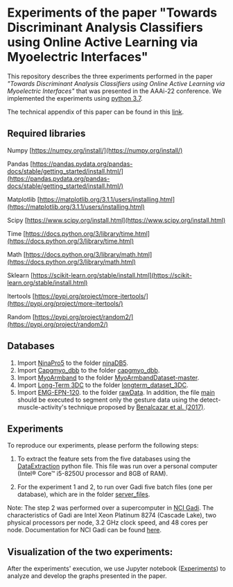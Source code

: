 # Experiments of the paper "Towards Discriminant Analysis Classifiers using Online Active Learning via Myoelectric Interfaces"

This repository describes the three experiments performed in the paper *"Towards Discriminant Analysis Classifiers using 
Online Active Learning via Myoelectric Interfaces"* that was presented in the AAAi-22 conference. We implemented the experiments using 
[python 3.7](https://www.python.org/downloads/release/python-377/).

The technical appendix of this paper can be found in this [link](Appendix.pdf).


## Required libraries 
Numpy [https://numpy.org/install/](https://numpy.org/install/)

Pandas [https://pandas.pydata.org/pandas-docs/stable/getting_started/install.html/](https://pandas.pydata.org/pandas-docs/stable/getting_started/install.html/)

Matplotlib [https://matplotlib.org/3.1.1/users/installing.html](https://matplotlib.org/3.1.1/users/installing.html)

Scipy [https://www.scipy.org/install.html](https://www.scipy.org/install.html)

Time [https://docs.python.org/3/library/time.html](https://docs.python.org/3/library/time.html)

Math [https://docs.python.org/3/library/math.html](https://docs.python.org/3/library/math.html)

Sklearn [https://scikit-learn.org/stable/install.html](https://scikit-learn.org/stable/install.html)

Itertools [https://pypi.org/project/more-itertools/](https://pypi.org/project/more-itertools/)

Random [https://pypi.org/project/random2/](https://pypi.org/project/random2/)

## Databases

1. Import [NinaPro5](http://ninaweb.hevs.ch/) to the folder [ninaDB5](Datasets/ninaDB5).
2. Import [Capgmyo_dbb](http://zju-capg.org/research_en_electro_capgmyo.html#download) to the folder [capgmyo_dbb](Datasets/capgmyo_dbb).
3. Import [MyoArmband](https://github.com/UlysseCoteAllard/MyoArmbandDataset) to the folder [MyoArmbandDataset-master](Datasets/MyoArmbandDataset-master).
4. Import [Long-Term 3DC](https://ieee-dataport.org/open-access/long-term-3dc-dataset) to the folder [longterm_dataset_3DC](Datasets/longterm_dataset_3DC).
5. Import [EMG-EPN-120](https://ieeexplore.ieee.org/abstract/document/8903136/?casa_token=RYo5viuh6S8AAAAA:lizIpEqM4rK5eeo1Wxm-aPuDB20da2PngeRRnrC7agqSK1j26mqmtq5YJFLive7uW083m9tT). 
to the folder [rawData](Datasets/EMG_EPN120_Dataset/allUsers_data/rawData). In addition, the file [main](Datasets/EMG_EPN120_Dataset/Detect_muscle_activity/main.m) 
should be executed to segment only the gesture data using the detect-muscle-activity's technique proposed by [Benalcazar et al. (2017)](https://ieeexplore.ieee.org/document/8247458). 

## Experiments

To reproduce our experiments, please perform the following steps:

1. To extract the feature sets from the five databases using the [DataExtraction](ExtractedData/DataExtraction.py) python file. This file was run over a personal computer (Intel® Core™ i5-8250U processor and 8GB of RAM).

2. For the experiment 1 and 2, to run over Gadi five batch files (one per database), which are in the folder [server_files](Experiments/server_files).

Note: The step 2 was performed over a supercomputer in [NCI Gadi](http://nci.org.au/our-services/supercomputing). The characteristics of Gadi are Intel Xeon Platinum 8274 (Cascade Lake), two physical processors per node, 3.2 GHz clock speed, and 48 cores per node. Documentation for NCI Gadi can be found [here](https://opus.nci.org.au/display/Help/Gadi+User+Guide).


## Visualization of the two experiments:
After the experiments' execution, we use Jupyter notebook ([Experiments](Experiments_visualization.ipynb)) to analyze and develop the graphs presented in the paper.

